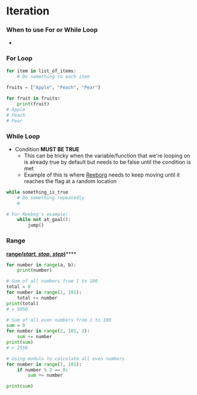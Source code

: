 # Iteration

### When to use For or While Loop

* 
### For Loop

```python
for item in list_of_items:
    # Do something to each item
    
fruits = ["Apple", "Peach", "Pear"]

for fruit in fruits:
    print(fruit)
# Apple
# Peach
# Pear
```

### While Loop

* Condition **MUST BE TRUE**
  * This can be tricky when the variable/function that we're looping on is already true by default but needs to be false until the condition is met
  * Example of this is where [Reeborg](https://reeborg.ca/reeborg.html?lang=en&mode=python&menu=worlds%2Fmenus%2Freeborg_intro_en.json&name=Hurdle%202&url=worlds%2Ftutorial_en%2Fhurdle2.json) needs to keep moving until it reaches the flag at a random location  

```python
while something_is_true
    # Do something repeatedly
    # 

# For Reebog's example:
    while not at_goal():
        jump()
```

### Range

 [**range**_**\(start, stop, step**_**\)**](https://www.w3schools.com/python/ref_func_range.asp)\*\*\*\*

```python
for number in range(a, b):
    print(number)

# Sum of all numbers from 1 to 100
total = 0
for number in range(1, 101):
    total += number
print(total)
# > 5050

# Sum of all even numbers from 1 to 100
sum = 0
for number in range(2, 101, 2):
    sum += number
print(sum)
# > 2550

# Using modulo to calculate all even numbers
for number in range(1, 101):
    if number % 2 == 0:
        sum += number

print(sum)
```

